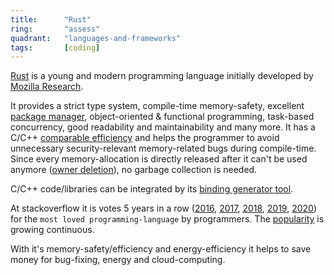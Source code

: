 ```yaml
---
title:      "Rust"
ring:       "assess"
quadrant:   "languages-and-frameworks"
tags:       [coding]
---
```


[Rust](https://www.rust-lang.org/) is a young and modern programming language initially developed by [Mozilla Research](https://research.mozilla.org/).

It provides a strict type system, compile-time memory-safety, excellent [package manager](https://doc.rust-lang.org/cargo/), object-oriented & functional programming, task-based concurrency, good readability and maintainability and many more.
It has a C/C++ [comparable efficiency](https://greenlab.di.uminho.pt/wp-content/uploads/2017/10/sleFinal.pdf) and helps the programmer to avoid unnecessary security-relevant memory-related bugs during compile-time.
Since every memory-allocation is directly released after it can't be used anymore ([owner deletion](https://medium.com/@rabin_gaire/memory-management-rust-cf65c8465570)), no garbage collection is needed.

C/C++ code/libraries can be integrated by its [binding generator tool](https://github.com/rust-lang/rust-bindgen).

At stackoverflow it is votes 5 years in a row ([2016](https://insights.stackoverflow.com/survey/2016#technology-most-loved-dreaded-and-wanted), [2017](https://insights.stackoverflow.com/survey/2017#technology-_-most-loved-dreaded-and-wanted-languages), [2018](https://insights.stackoverflow.com/survey/2018#technology-_-most-loved-dreaded-and-wanted-languages), [2019](https://insights.stackoverflow.com/survey/2019#technology-_-most-loved-dreaded-and-wanted-languages), [2020](https://insights.stackoverflow.com/survey/2020#technology-most-loved-dreaded-and-wanted-languages-loved)) for the `most loved programming-language` by programmers.
The [popularity](https://insights.stackoverflow.com/survey/2020#technology-most-loved-dreaded-and-wanted-languages-loved) is growing continuous.

With it's memory-safety/efficiency and energy-efficiency it helps to save money for bug-fixing, energy and cloud-computing.
